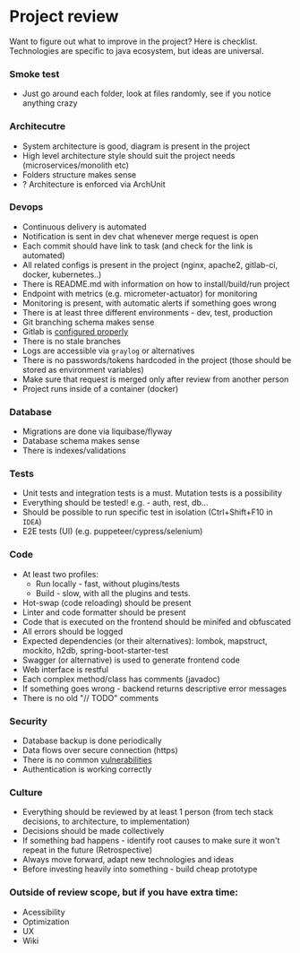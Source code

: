# Project review
Want to figure out what to improve in the project? Here is checklist. Technologies are specific to java ecosystem, but ideas are universal.

### Smoke test
* Just go around each folder, look at files randomly, see if you notice anything crazy

### Architecutre
* System architecture is good, diagram is present in the project
* High level architecture style should suit the project needs (microservices/monolith etc)
* Folders structure makes sense
* ? Architecture is enforced via ArchUnit

### Devops
* Continuous delivery is automated
* Notification is sent in dev chat whenever merge request is open
* Each commit should have link to task (and check for the link is automated)
* All related configs is present in the project (nginx, apache2, gitlab-ci, docker, kubernetes..)
* There is README.md with information on how to install/build/run project
* Endpoint with metrics (e.g. micrometer-actuator) for monitoring
* Monitoring is present, with automatic alerts if something goes wrong
* There is at least three different environments - dev, test, production
* Git branching schema makes sense
* Gitlab is [configured properly](../commands-links/gitlab.md)
* There is no stale branches
* Logs are accessible via `graylog` or alternatives
* There is no passwords/tokens hardcoded in the project (those should be stored as environment variables)
* Make sure that request is merged only after review from another person
* Project runs inside of a container (docker)

### Database
* Migrations are done via liquibase/flyway
* Database schema makes sense
* There is indexes/validations

### Tests
* Unit tests and integration tests is a must. Mutation tests is a possibility
* Everything should be tested! e.g. - auth, rest, db...
* Should be possible to run specific test in isolation (Ctrl+Shift+F10 in `IDEA`)
* E2E tests (UI) (e.g. puppeteer/cypress/selenium)

### Code
* At least two profiles:
    * Run locally - fast, without plugins/tests 
    * Build - slow, with all the plugins and tests.
* Hot-swap (code reloading) should be present
* Linter and code formatter should be present
* Code that is executed on the frontend should be minifed and obfuscated
* All errors should be logged
* Expected dependencies (or their alternatives): lombok, mapstruct, mockito, h2db, spring-boot-starter-test
* Swagger (or alternative) is used to generate frontend code
* Web interface is restful
* Each complex method/class has comments (javadoc)
* If something goes wrong - backend returns descriptive error messages
* There is no old "// TODO" comments 

### Security
* Database backup is done periodically
* Data flows over secure connection (https)
* There is no common [vulnerabilities](https://github.com/Hofls/computer-security/tree/master/vulnerabilities-examples/frontend/src/vulnerability)
* Authentication is working correctly

### Culture
* Everything should be reviewed by at least 1 person (from tech stack decisions, to architecture, to implementation)
* Decisions should be made collectively
* If something bad happens - identify root causes to make sure it won't repeat in the future (Retrospective)
* Always move forward, adapt new technologies and ideas
* Before investing heavily into something - build cheap prototype

### Outside of review scope, but if you have extra time:
* Acessibility
* Optimization
* UX
* Wiki